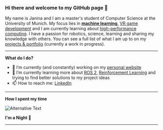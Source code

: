 ### Hi there and welcome to my GitHub page 👋

My name is Janina and I am a master's student of Computer Science at the University of Munich. My focus lies in [**machine learning**](https://github.com/JaninaMattes/document-layout-analysis-backend/tree/main), [VR game development](https://github.com/JaninaMattes/robotics-vr-game) and I am currently learning about [high-performance computing](https://github.com/JaninaMattes/High-Performance-Computing-Exercises). I have a passion for robotics, science, learning and sharing my knowledge with others. You can see a full list of what I am up to on my [projects & portfolio](https://janinamattes.github.io/#profile) (currently a work in progress).

---

**What do I do?**

- 🔭 I’m currently (and constantly) working on my [personal website](https://janinamattes.github.io/#profile)
- 🌱 I’m currently learning more about [ROS 2](https://github.com/munichmotorsport), [Reinforcement Learning](https://github.com/JaninaMattes/Autonomous-Explorer-Drone) and trying to find better solutions to my project ideas
- 📫 How to reach me: [LinkedIn](https://www.linkedin.com/in/janina-mattes/)

---

**How I spent my time**
<!--START_SECTION:waka-->
<img
  src="https://github.com/janinamattes/janinamattes/blob/main/images/stat.svg"
  alt="Alternative Text"
/>
<!--END_SECTION:waka-->

**I'm a Night 🦉**

---
